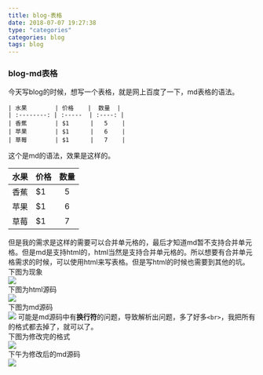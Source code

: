 ```yaml
---
title: blog-表格
date: 2018-07-07 19:27:38
type: "categories"
categories: blog
tags: blog
---
```



### blog-md表格

今天写blog的时候，想写一个表格，就是网上百度了一下，md表格的语法。

```
| 水果        | 价格    |  数量  |
| :--------: | :-----  | :----: |
| 香蕉        | $1      |   5    |
| 苹果        | $1      |   6    |
| 草莓        | $1      |   7    |

```
这个是md的语法，效果是这样的。

| 水果        | 价格    |  数量   |
| :--------: | :-----  | :----: |
| 香蕉        | $1      |   5    |
| 苹果        | $1      |   6    |
| 草莓        | $1      |   7    |

但是我的需求是这样的需要可以合并单元格的，最后才知道md暂不支持合并单元格。但是md是支持html的，html当然是支持合并单元格的。所以想要有合并单元格需求的时候，可以使用html来写表格。但是写html的时候也需要到其他的坑。		
下图为现象		
![](img/blog-表格/blog-表格-页面.png)		
下图为html源码		
![](img/blog-表格/blog-表格-html源码.png)		
下图为md源码		
![](img/blog-表格/blog-表格-md源码.png)
可能是md源码中有**换行符**的问题，导致解析出问题，多了好多`<br>`，我把所有的格式都去掉了，就可以了。	
下图为修改完的格式		
![](img/blog-表格/blog-表格-正确.png)		
下午为修改后的md源码		
![](img/blog-表格/blog-表格-正确md源码.png)


